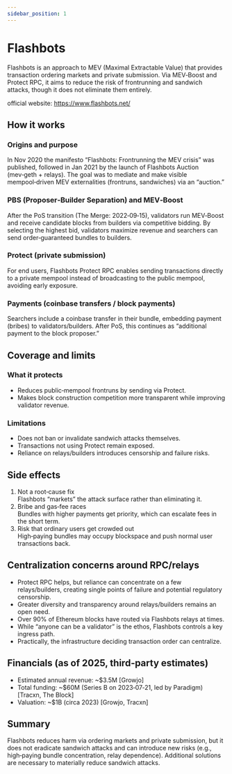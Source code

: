 ```yaml
---
sidebar_position: 1
---
```


# Flashbots

Flashbots is an approach to MEV (Maximal Extractable Value) that provides transaction ordering markets and private submission. Via MEV‑Boost and Protect RPC, it aims to reduce the risk of frontrunning and sandwich attacks, though it does not eliminate them entirely.

official website: https://www.flashbots.net/

## How it works
### Origins and purpose
  In Nov 2020 the manifesto “Flashbots: Frontrunning the MEV crisis” was published, followed in Jan 2021 by the launch of Flashbots Auction (mev‑geth + relays). The goal was to mediate and make visible mempool‑driven MEV externalities (frontruns, sandwiches) via an “auction.”  

### PBS (Proposer‑Builder Separation) and MEV‑Boost
  After the PoS transition (The Merge: 2022‑09‑15), validators run MEV‑Boost and receive candidate blocks from builders via competitive bidding. By selecting the highest bid, validators maximize revenue and searchers can send order‑guaranteed bundles to builders.  

### Protect (private submission)
  For end users, Flashbots Protect RPC enables sending transactions directly to a private mempool instead of broadcasting to the public mempool, avoiding early exposure.  

### Payments (coinbase transfers / block payments)
  Searchers include a coinbase transfer in their bundle, embedding payment (bribes) to validators/builders. After PoS, this continues as “additional payment to the block proposer.”  

## Coverage and limits

### What it protects
  - Reduces public‑mempool frontruns by sending via Protect.  
  - Makes block construction competition more transparent while improving validator revenue.  

### Limitations
  - Does not ban or invalidate sandwich attacks themselves.  
  - Transactions not using Protect remain exposed.  
  - Reliance on relays/builders introduces censorship and failure risks.  

## Side effects
1. Not a root‑cause fix  
   Flashbots “markets” the attack surface rather than eliminating it.  
2. Bribe and gas‑fee races  
   Bundles with higher payments get priority, which can escalate fees in the short term.  
3. Risk that ordinary users get crowded out  
   High‑paying bundles may occupy blockspace and push normal user transactions back.  

## Centralization concerns around RPC/relays
- Protect RPC helps, but reliance can concentrate on a few relays/builders, creating single points of failure and potential regulatory censorship.  
- Greater diversity and transparency around relays/builders remains an open need.
- Over 90% of Ethereum blocks have routed via Flashbots relays at times.
- While “anyone can be a validator” is the ethos, Flashbots controls a key ingress path.
- Practically, the infrastructure deciding transaction order can centralize.

## Financials (as of 2025, third‑party estimates)

- Estimated annual revenue: ~$3.5M [Growjo]
- Total funding: ~$60M (Series B on 2023‑07‑21, led by Paradigm) [Tracxn, The Block]
- Valuation: ~$1B (circa 2023) [Growjo, Tracxn]


## Summary
Flashbots reduces harm via ordering markets and private submission, but it does not eradicate sandwich attacks and can introduce new risks (e.g., high‑paying bundle concentration, relay dependence). Additional solutions are necessary to materially reduce sandwich attacks.
